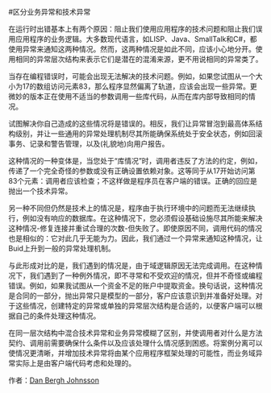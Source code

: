 #区分业务异常和技术异常

在运行时出错基本上有两个原因：阻止我们使用应用程序的技术问题和阻止我们误用应用程序的业务逻辑。大多数现代语言，如LISP、Java、SmallTalk和C#，都使用异常来通知这两种情况。然而，这两种情况是如此不同，应该小心地分开。使用相同的异常层次结构来表示它们是潜在的混淆来源，更不用说相同的异常类了。

当存在编程错误时，可能会出现无法解决的技术问题。例如，如果您试图从一个大小为17的数组访问元素83，那么程序显然偏离了轨道，应该会出现一些异常。更微妙的版本正在使用不适当的参数调用一些库代码，从而在库内部导致相同的情况。

试图解决你自己造成的这些情况将是错误的。相反，我们让异常冒泡到最高体系结构级别，并让一些通用的异常处理机制尽其所能确保系统处于安全状态，例如回滚事务、记录和警告管理，以及(礼貌地)向用户报告。

这种情况的一种变体是，当您处于“库情况”时，调用者违反了方法的约定，例如，传递了一个完全奇怪的参数或没有正确设置依赖对象。这等同于从17开始访问第83个元素：调用者应该检查；不这样做是程序员在客户端的错误。正确的回应是抛出一个技术异常。

另一种不同但仍然是技术上的情况是，程序由于执行环境中的问题而无法继续执行，例如没有响应的数据库。在这种情况下，您必须假设基础设施尽其所能来解决这种情况-修复连接并重试合理的次数-但失败了。即使原因不同，调用代码的情况也是相似的：它对此几乎无能为力。因此，我们通过一个异常来通知这种情况，让Buid上升到一般的异常处理机制。

与此形成对比的是，我们遇到的情况是，由于域逻辑原因无法完成调用。在这种情况下，我们遇到了一种例外情况，即不寻常和不受欢迎的情况，但并不奇怪或编程错误。例如，如果我试图从一个资金不足的账户中提取资金。换句话说，这种情况是合同的一部分，抛出异常只是模型的一部分，客户应该意识到并准备好处理。对于这些情况，创建特定的异常或单独的异常层次结构是合适的，以便客户端可以根据自己的条件处理这种情况。

在同一层次结构中混合技术异常和业务异常模糊了区别，并使调用者对什么是方法契约、调用前需要确保什么条件以及应该处理什么情况感到困惑。将案例分离可以使情况更清晰，并增加技术异常将由某个应用程序框架处理的可能性，而业务域异常实际上是由客户端代码考虑和处理的。

作者：[Dan Bergh Johnsson](http://programmer.97things.oreilly.com/wiki/index.php/Dan_Bergh_Johnsson)